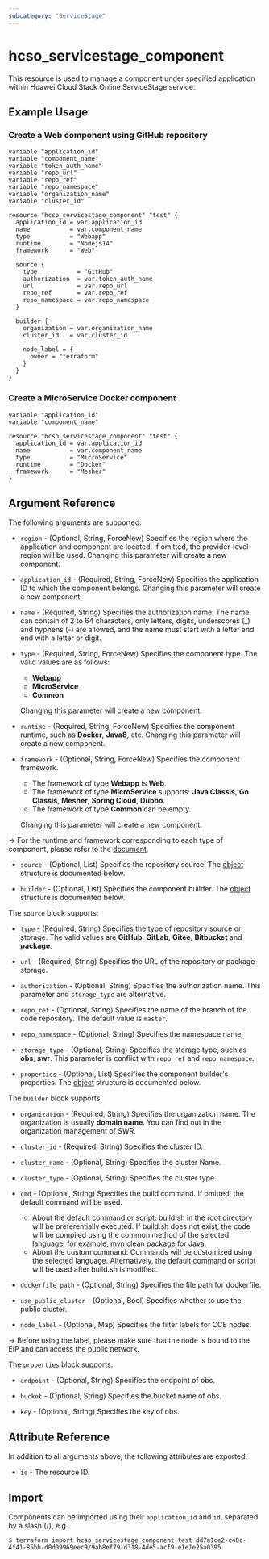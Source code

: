 ```yaml
---
subcategory: "ServiceStage"
---
```


# hcso_servicestage_component

This resource is used to manage a component under specified application within Huawei Cloud Stack Online ServiceStage service.

## Example Usage

### Create a Web component using GitHub repository

```hcl
variable "application_id"
variable "component_name"
variable "token_auth_name"
variable "repo_url"
variable "repo_ref"
variable "repo_namespace"
variable "organization_name"
variable "cluster_id"

resource "hcso_servicestage_component" "test" {
  application_id = var.application_id
  name           = var.component_name
  type           = "Webapp"
  runtime        = "Nodejs14"
  framework      = "Web"

  source {
    type           = "GitHub"
    authorization  = var.token_auth_name
    url            = var.repo_url
    repo_ref       = var.repo_ref
    repo_namespace = var.repo_namespace
  }

  builder {
    organization = var.organization_name
    cluster_id   = var.cluster_id

    node_label = {
      owner = "terraform"
    }
  }
}
```

### Create a MicroService Docker component

```hcl
variable "application_id"
variable "component_name"

resource "hcso_servicestage_component" "test" {
  application_id = var.application_id
  name           = var.component_name
  type           = "MicroService"
  runtime        = "Docker"
  framework      = "Mesher"
}
```

## Argument Reference

The following arguments are supported:

* `region` - (Optional, String, ForceNew) Specifies the region where the application and component are located.
  If omitted, the provider-level region will be used. Changing this parameter will create a new component.

* `application_id` - (Required, String, ForceNew) Specifies the application ID to which the component belongs.
  Changing this parameter will create a new component.

* `name` - (Required, String) Specifies the authorization name.
  The name can contain of 2 to 64 characters, only letters, digits, underscores (_) and hyphens (-) are allowed, and the
  name must start with a letter and end with a letter or digit.

* `type` - (Required, String, ForceNew) Specifies the component type. The valid values are as follows:
  + **Webapp**
  + **MicroService**
  + **Common**

  Changing this parameter will create a new component.

* `runtime` - (Required, String, ForceNew) Specifies the component runtime, such as **Docker**, **Java8**, etc.
  Changing this parameter will create a new component.

* `framework` - (Optional, String, ForceNew) Specifies the component framework.
  + The framework of type **Webapp** is **Web**.
  + The framework of type **MicroService** supports: **Java Classis**, **Go Classis**, **Mesher**, **Spring Cloud**,
  **Dubbo**.
  + The framework of type **Common** can be empty.

  Changing this parameter will create a new component.

-> For the runtime and framework corresponding to each type of component, please refer to the [document](https://support.huaweicloud.com/intl/en-us/usermanual-servicestage/servicestage_user_0411.html).

* `source` - (Optional, List) Specifies the repository source.
  The [object](#servicestage_component_source) structure is documented below.

* `builder` - (Optional, List) Specifies the component builder.
  The [object](#servicestage_component_builder) structure is documented below.

<a name="servicestage_component_source"></a>
The `source` block supports:

* `type` - (Required, String) Specifies the type of repository source or storage.
  The valid values are **GitHub**, **GitLab**, **Gitee**, **Bitbucket** and **package**.

* `url` - (Required, String) Specifies the URL of the repository or package storage.

* `authorization` - (Optional, String) Specifies the authorization name.
  This parameter and `storage_type` are alternative.

* `repo_ref` - (Optional, String) Specifies the name of the branch of the code repository.
  The default value is `master`.

* `repo_namespace` - (Optional, String) Specifies the namespace name.

* `storage_type` - (Optional, String) Specifies the storage type, such as **obs**, **swr**.
  This parameter is conflict with `repo_ref` and `repo_namespace`.

* `properties` - (Optional, List) Specifies the component builder's properties.
  The [object](#servicestage_component_properties) structure is documented below.

<a name="servicestage_component_builder"></a>
The `builder` block supports:

* `organization` - (Required, String) Specifies the organization name.
  The organization is usually **domain name**. You can find out in the organization management of SWR.

* `cluster_id` - (Required, String) Specifies the cluster ID.

* `cluster_name` - (Optional, String) Specifies the cluster Name.

* `cluster_type` - (Optional, String) Specifies the cluster type.

* `cmd` - (Optional, String) Specifies the build command. If omitted, the default command will be used.
  + About the  default command or script: build.sh in the root directory will be preferentially executed.
    If build.sh does not exist, the code will be compiled using the common method of the selected language,
    for example, mvn clean package for Java.
  + About the custom command: Commands will be customized using the selected language.
    Alternatively, the default command or script will be used after build.sh is modified.

* `dockerfile_path` - (Optional, String) Specifies the file path for dockerfile.

* `use_public_cluster` - (Optional, Bool) Specifies whether to use the public cluster.

* `node_label` - (Optional, Map) Specifies the filter labels for CCE nodes.

-> Before using the label, please make sure that the node is bound to the EIP and can access the public network.

<a name="servicestage_component_properties"></a>
The `properties` block supports:

* `endpoint` - (Optional, String) Specifies the endpoint of obs.

* `bucket` - (Optional, String) Specifies the bucket name of obs.

* `key` - (Optional, String) Specifies the key of obs.

## Attribute Reference

In addition to all arguments above, the following attributes are exported:

* `id` - The resource ID.

## Import

Components can be imported using their `application_id` and `id`, separated by a slash (/), e.g.

```
$ terraform import hcso_servicestage_component.test dd7a1ce2-c48c-4f41-85bb-d0d09969eec9/9ab8ef79-d318-4de5-acf9-e1e1e25a0395
```
